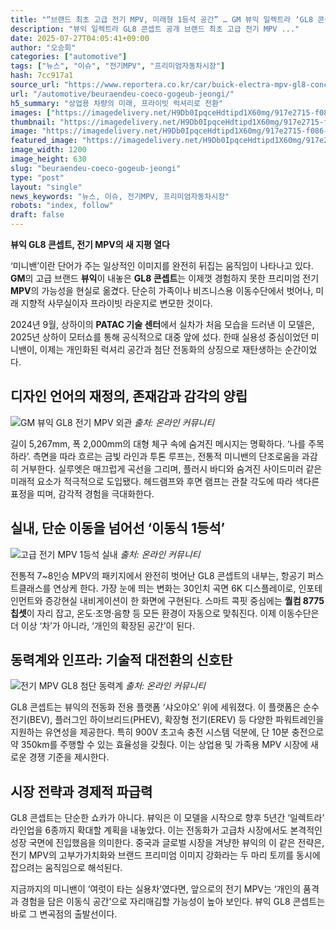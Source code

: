 ```yaml
---
title: "“브랜드 최초 고급 전기 MPV, 미래형 1등석 공간” … GM 뷰익 일렉트라 ‘GL8 콘셉트’, 5.2m 전기 MPV 등장"
description: "뷰익 일렉트라 GL8 콘셉트 공개 브랜드 최초 고급 전기 MPV ..."
date: 2025-07-27T04:05:41+09:00
author: "오승희"
categories: ["automotive"]
tags: ["뉴스", "이슈", "전기MPV", "프리미엄자동차시장"]
hash: 7cc917a1
source_url: "https://www.reportera.co.kr/car/buick-electra-mpv-gl8-concept/"
url: "/automotive/beuraendeu-coeco-gogeub-jeongi/"
h5_summary: "상업용 차량의 미래, 프라이빗 럭셔리로 전환"
images: ["https://imagedelivery.net/H9Db0IpqceHdtipd1X60mg/917e2715-f086-4070-5eec-9e2807cbf100/public", "https://imagedelivery.net/H9Db0IpqceHdtipd1X60mg/a2507e76-dcdf-4a6d-2d6f-f81fee72e600/public", "https://imagedelivery.net/H9Db0IpqceHdtipd1X60mg/1247ce4d-6643-43db-53e1-67f0a4ab8900/public", "https://imagedelivery.net/H9Db0IpqceHdtipd1X60mg/732e64b9-5002-4179-15f9-a19ed73d2b00/public"]
thumbnail: "https://imagedelivery.net/H9Db0IpqceHdtipd1X60mg/917e2715-f086-4070-5eec-9e2807cbf100/public"
image: "https://imagedelivery.net/H9Db0IpqceHdtipd1X60mg/917e2715-f086-4070-5eec-9e2807cbf100/public"
featured_image: "https://imagedelivery.net/H9Db0IpqceHdtipd1X60mg/917e2715-f086-4070-5eec-9e2807cbf100/public"
image_width: 1200
image_height: 630
slug: "beuraendeu-coeco-gogeub-jeongi"
type: "post"
layout: "single"
news_keywords: "뉴스, 이슈, 전기MPV, 프리미엄자동차시장"
robots: "index, follow"
draft: false
---
```


**뷰익 GL8 콘셉트, 전기 MPV의 새 지평 열다**

‘미니밴’이란 단어가 주는 일상적인 이미지를 완전히 뒤집는 움직임이 나타나고 있다. **GM**의 고급 브랜드 **뷰익**이 내놓은 **GL8 콘셉트**는 이제껏 경험하지 못한 프리미엄 전기 **MPV**의 가능성을 현실로 옮겼다. 단순히 가족이나 비즈니스용 이동수단에서 벗어나, 미래 지향적 사무실이자 프라이빗 라운지로 변모한 것이다.

2024년 9월, 상하이의 **PATAC 기술 센터**에서 실차가 처음 모습을 드러낸 이 모델은, 2025년 상하이 모터쇼를 통해 공식적으로 대중 앞에 섰다. 한때 실용성 중심이었던 미니밴이, 이제는 개인화된 럭셔리 공간과 첨단 전동화의 상징으로 재탄생하는 순간이었다.


## 디자인 언어의 재정의, 존재감과 감각의 양립

![GM 뷰익 GL8 전기 MPV 외관](https://imagedelivery.net/H9Db0IpqceHdtipd1X60mg/1247ce4d-6643-43db-53e1-67f0a4ab8900/public)
*출처: 온라인 커뮤니티*


길이 5,267mm, 폭 2,000mm의 대형 체구 속에 숨겨진 메시지는 명확하다. ‘나를 주목하라’. 측면을 따라 흐르는 금빛 라인과 투톤 루프는, 전통적 미니밴의 단조로움을 과감히 거부한다. 실루엣은 매끄럽게 곡선을 그리며, 플러시 바디와 숨겨진 사이드미러 같은 미래적 요소가 적극적으로 도입됐다. 헤드램프와 후면 램프는 관찰 각도에 따라 색다른 표정을 띠며, 감각적 경험을 극대화한다.


## 실내, 단순 이동을 넘어선 ‘이동식 1등석’

![고급 전기 MPV 1등석 실내](https://imagedelivery.net/H9Db0IpqceHdtipd1X60mg/732e64b9-5002-4179-15f9-a19ed73d2b00/public)
*출처: 온라인 커뮤니티*


전통적 7~8인승 MPV의 패키지에서 완전히 벗어난 GL8 콘셉트의 내부는, 항공기 퍼스트클래스를 연상케 한다. 가장 눈에 띄는 변화는 30인치 곡면 6K 디스플레이로, 인포테인먼트와 증강현실 내비게이션이 한 화면에 구현된다. 스마트 콕핏 중심에는 **퀄컴 8775 칩셋**이 자리 잡고, 온도·조명·음향 등 모든 환경이 자동으로 맞춰진다. 이제 이동수단은 더 이상 ‘차’가 아니라, ‘개인의 확장된 공간’이 된다.


## 동력계와 인프라: 기술적 대전환의 신호탄

![전기 MPV GL8 첨단 동력계](https://imagedelivery.net/H9Db0IpqceHdtipd1X60mg/a2507e76-dcdf-4a6d-2d6f-f81fee72e600/public)
*출처: 온라인 커뮤니티*


GL8 콘셉트는 뷰익의 전동화 전용 플랫폼 ‘샤오야오’ 위에 세워졌다. 이 플랫폼은 순수 전기(BEV), 플러그인 하이브리드(PHEV), 확장형 전기(EREV) 등 다양한 파워트레인을 지원하는 유연성을 제공한다. 특히 900V 초고속 충전 시스템 덕분에, 단 10분 충전으로 약 350km를 주행할 수 있는 효율성을 갖췄다. 이는 상업용 및 가족용 MPV 시장에 새로운 경쟁 기준을 제시한다.


## 시장 전략과 경제적 파급력

GL8 콘셉트는 단순한 쇼카가 아니다. 뷰익은 이 모델을 시작으로 향후 5년간 ‘일렉트라’ 라인업을 6종까지 확대할 계획을 내놓았다. 이는 전동화가 고급차 시장에서도 본격적인 성장 국면에 진입했음을 의미한다. 중국과 글로벌 시장을 겨냥한 뷰익의 이 같은 전략은, 전기 MPV의 고부가가치화와 브랜드 프리미엄 이미지 강화라는 두 마리 토끼를 동시에 잡으려는 움직임으로 해석된다.

지금까지의 미니밴이 ‘여럿이 타는 실용차’였다면, 앞으로의 전기 MPV는 ‘개인의 품격과 경험을 담은 이동식 공간’으로 자리매김할 가능성이 높아 보인다. 뷰익 GL8 콘셉트는 바로 그 변곡점의 출발선이다.
